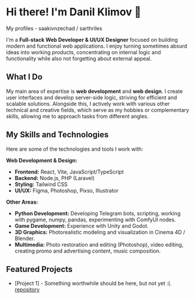 # Hi there! I'm Danil Klimov 👋
My profiles - saakivnzechad / sarthriles

I'm a **Full-stack Web Developer & UI/UX Designer** focused on building modern and functional web applications. I enjoy turning sometimes absurd ideas into working products, concentrating on internal logic and functionality while also not forgetting about external appeal.

## What I Do

My main area of expertise is **web development** and **web design**. I create user interfaces and develop server-side logic, striving for efficient and scalable solutions.
Alongside this, I actively work with various other technical and creative fields, which serve as my hobbies or complementary skills, allowing me to approach tasks from different angles.

## My Skills and Technologies

Here are some of the technologies and tools I work with:

**Web Development & Design:**
* **Frontend:** React, Vite, JavaScript/TypeScript
* **Backend:** Node.js, PHP (Laravel)
* **Styling:** Tailwind CSS
* **UI/UX:** Figma, Photoshop, Pixso, Illustrator

**Other Areas:**
* **Python Development:** Developing Telegram bots, scripting, working with pygame, numpy, pandas, experimenting with ComfyUI nodes.
* **Game Development:** Experience with Unity and Godot.
* **3D Graphics:** Photorealistic modeling and visualization in Cinema 4D / Blender.
* **Multimedia:** Photo restoration and editing (Photoshop), video editing, creating promo and advertising content, music composition.

## Featured Projects

* [Project 1] - Something worthwhile should be here, but not yet :(. [repository](link)
